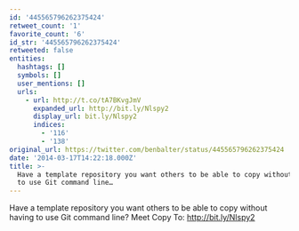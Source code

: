 ```yaml
---
id: '445565796262375424'
retweet_count: '1'
favorite_count: '6'
id_str: '445565796262375424'
retweeted: false
entities:
  hashtags: []
  symbols: []
  user_mentions: []
  urls:
    - url: http://t.co/tA7BKvgJmV
      expanded_url: http://bit.ly/Nlspy2
      display_url: bit.ly/Nlspy2
      indices:
        - '116'
        - '138'
original_url: https://twitter.com/benbalter/status/445565796262375424
date: '2014-03-17T14:22:18.000Z'
title: >-
  Have a template repository you want others to be able to copy without having
  to use Git command line…
---
```


Have a template repository you want others to be able to copy without having to use Git command line? Meet Copy To: http://bit.ly/Nlspy2